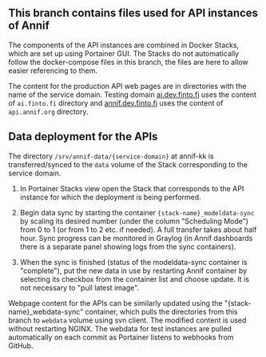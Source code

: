 ## This branch contains files used for API instances of Annif

The components of the API instances are combined in Docker Stacks, which are set up using Portainer GUI. 
The Stacks do not automatically follow the docker-compose files in this branch, the files are here to allow easier referencing to them. 

The content for the production API web pages are in directories with the name of the service domain. 
Testing domain [ai.dev.finto.fi](https://ai.dev.finto.fi) uses the content of `ai.finto.fi` directory and [annif.dev.finto.fi](https://annif.dev.finto.fi) uses the content of `api.annif.org` directory.


## Data deployment for the APIs

The directory `/srv/annif-data/{service-domain}` at annif-kk is transferred/synced to the `data` volume of the Stack corresponding to the service domain. 

1. In Portainer Stacks view open the Stack that corresponds to the API instance for which the deployment is being performed.
  
2. Begin data sync by starting the container `{stack-name}_modeldata-sync` by scaling its desired number (under the column "Scheduling Mode") from 0 to 1 (or from 1 to 2 etc. if needed). A full transfer takes about half hour. Sync progress can be monitored in Graylog (in Annif dashboards there is a separate panel showing logs from the sync containers).

3. When the sync is finished (status of the modeldata-sync container is "complete"), put the new data in use by restarting Annif container by selecting its checkbox from the container list and choose update. It is not necessary to "pull latest image".


Webpage content for the APIs can be similarly updated using the "{stack-name}_webdata-sync" container, which pulls the directories from this branch to `webdata` volume using svn client. The modified content is used without restarting NGINX. The webdata for test instances are pulled automatically on each commit as Portainer listens to webhooks from GitHub.
